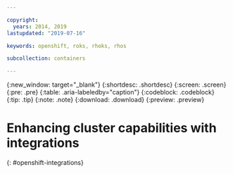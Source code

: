 ```yaml
---

copyright:
  years: 2014, 2019
lastupdated: "2019-07-16"

keywords: openshift, roks, rhoks, rhos

subcollection: containers

---
```


{:new_window: target="_blank"}
{:shortdesc: .shortdesc}
{:screen: .screen}
{:pre: .pre}
{:table: .aria-labeledby="caption"}
{:codeblock: .codeblock}
{:tip: .tip}
{:note: .note}
{:download: .download}
{:preview: .preview}

# Enhancing cluster capabilities with integrations
{: #openshift-integrations}
